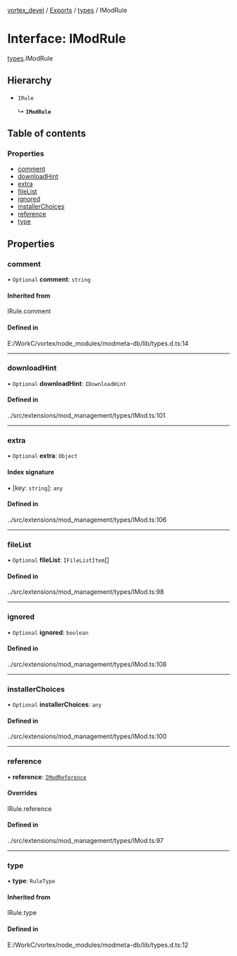 [vortex_devel](../README.md) / [Exports](../modules.md) / [types](../modules/types.md) / IModRule

# Interface: IModRule

[types](../modules/types.md).IModRule

## Hierarchy

- `IRule`

  ↳ **`IModRule`**

## Table of contents

### Properties

- [comment](types.IModRule.md#comment)
- [downloadHint](types.IModRule.md#downloadhint)
- [extra](types.IModRule.md#extra)
- [fileList](types.IModRule.md#filelist)
- [ignored](types.IModRule.md#ignored)
- [installerChoices](types.IModRule.md#installerchoices)
- [reference](types.IModRule.md#reference)
- [type](types.IModRule.md#type)

## Properties

### comment

• `Optional` **comment**: `string`

#### Inherited from

IRule.comment

#### Defined in

E:/WorkC/vortex/node_modules/modmeta-db/lib/types.d.ts:14

___

### downloadHint

• `Optional` **downloadHint**: `IDownloadHint`

#### Defined in

../src/extensions/mod_management/types/IMod.ts:101

___

### extra

• `Optional` **extra**: `Object`

#### Index signature

▪ [key: `string`]: `any`

#### Defined in

../src/extensions/mod_management/types/IMod.ts:106

___

### fileList

• `Optional` **fileList**: `IFileListItem`[]

#### Defined in

../src/extensions/mod_management/types/IMod.ts:98

___

### ignored

• `Optional` **ignored**: `boolean`

#### Defined in

../src/extensions/mod_management/types/IMod.ts:108

___

### installerChoices

• `Optional` **installerChoices**: `any`

#### Defined in

../src/extensions/mod_management/types/IMod.ts:100

___

### reference

• **reference**: [`IModReference`](types.IModReference.md)

#### Overrides

IRule.reference

#### Defined in

../src/extensions/mod_management/types/IMod.ts:97

___

### type

• **type**: `RuleType`

#### Inherited from

IRule.type

#### Defined in

E:/WorkC/vortex/node_modules/modmeta-db/lib/types.d.ts:12

